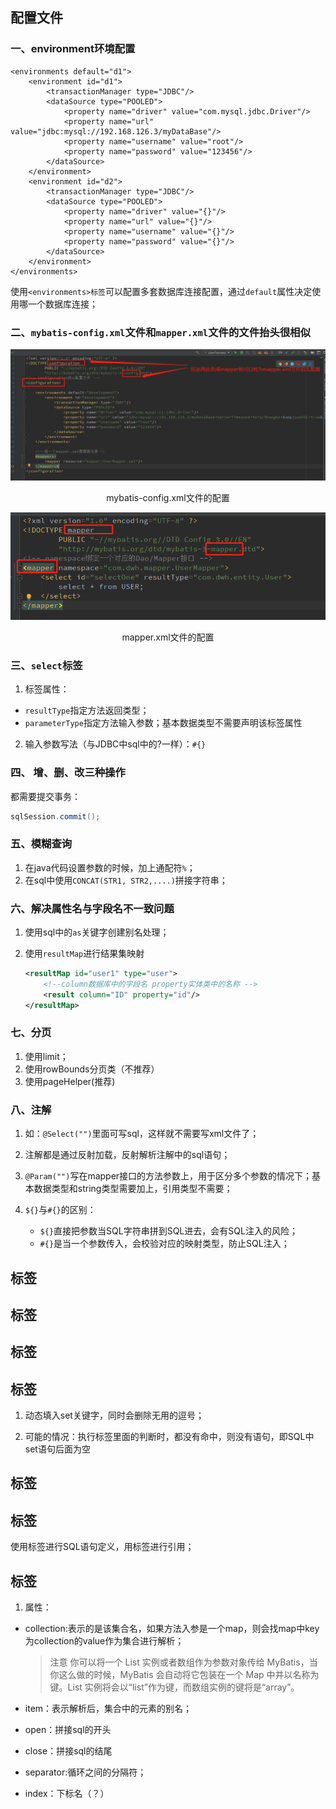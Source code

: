 ## 配置文件

### 一、environment环境配置

```
<environments default="d1">
    <environment id="d1">
        <transactionManager type="JDBC"/>
        <dataSource type="POOLED">
            <property name="driver" value="com.mysql.jdbc.Driver"/>
            <property name="url" value="jdbc:mysql://192.168.126.3/myDataBase"/>
            <property name="username" value="root"/>
            <property name="password" value="123456"/>
        </dataSource>
    </environment>
    <environment id="d2">
        <transactionManager type="JDBC"/>
        <dataSource type="POOLED">
            <property name="driver" value="{}"/>
            <property name="url" value="{}"/>
            <property name="username" value="{}"/>
            <property name="password" value="{}"/>
        </dataSource>
    </environment>
</environments>
```

使用`<environments>标签`可以配置多套数据库连接配置，通过`default`属性决定使用哪一个数据库连接；

### 二、`mybatis-config.xml`文件和`mapper.xml`文件的文件抬头很相似

![image-20211006091935764](img/image-20211006091935764.png)

<center>mybatis-config.xml文件的配置</center>

![image-20211006092218730](img/image-20211006092218730.png)

<center>mapper.xml文件的配置</center>

### 三、`select`标签

1. 标签属性：

* `resultType`指定方法返回类型；
* `parameterType`指定方法输入参数；基本数据类型不需要声明该标签属性

2. 输入参数写法（与JDBC中sql中的?一样）：`#{}`

### 四、 增、删、改三种操作

都需要提交事务：

``` java
sqlSession.commit();
```

### 五、模糊查询

1. 在java代码设置参数的时候，加上通配符`%`；
2. 在sql中使用`CONCAT(STR1, STR2,....)`拼接字符串；

### 六、解决属性名与字段名不一致问题

1. 使用sql中的`as`关键字创建别名处理；

2. 使用`resultMap`进行结果集映射

   ```xml
   <resultMap id="user1" type="user">
       <!--column数据库中的字段名 property实体类中的名称 -->
       <result column="ID" property="id"/>
   </resultMap>
   ```

### 七、分页

1. 使用limit；
2. 使用rowBounds分页类（不推荐）
3. 使用pageHelper(推荐)

###  八、注解

1. 如：`@Select("")`里面可写sql，这样就不需要写xml文件了；
2. 注解都是通过反射加载，反射解析注解中的sql语句；

3. `@Param("")`写在mapper接口的方法参数上，用于区分多个参数的情况下；基本数据类型和string类型需要加上，引用类型不需要；
4. `${}`与`#{}`的区别：
   * `${}`直接把参数当SQL字符串拼到SQL进去，会有SQL注入的风险；
   * `#{}`是当一个参数传入，会校验对应的映射类型，防止SQL注入；



## <if>标签 

## <choose> <when>标签

## <where>标签

## <set>标签

1. 动态填入set关键字，同时会删除无用的逗号；

2. 可能的情况：执行<set>标签里面的判断时，都没有命中，则没有语句，即SQL中set语句后面为空

## <trim>标签



## <sql>标签

使用<sql>标签进行SQL语句定义，用<include>标签进行引用；



## <foreach>标签

1. 属性：

* collection:表示的是该集合名，如果方法入参是一个map，则会找map中key为collection的value作为集合进行解析；

  > 注意 你可以将一个 List 实例或者数组作为参数对象传给 MyBatis，当你这么做的时候，MyBatis 会自动将它包装在一个 Map 中并以名称为键。List 实例将会以“list”作为键，而数组实例的键将是“array”。

* item：表示解析后，集合中的元素的别名；

* open：拼接sql的开头

* close：拼接sql的结尾

* separator:循环之间的分隔符；

* index：下标名（？）

